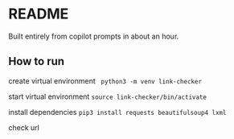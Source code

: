 # README
Built entirely from copilot prompts in about an hour.

## How to run
create virtual environment
``` python3 -m venv link-checker```

start virtual environment
``` source link-checker/bin/activate ```

install dependencies
```pip3 install requests beautifulsoup4 lxml```

check url
``` python3 link-checker.py <url>
